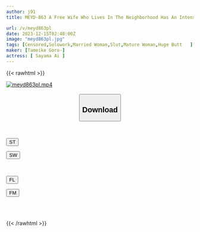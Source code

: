 ```yaml
---
author: j91
title: MEYD-863 A Free Wife Who Lives In The Neighborhood Has An Intense Affair During Service Time At A Love Hotel In The Suburbs Ai Sayama

url: /v/meyd863pl
date: 2023-12-15T02:40:00Z
image: "meyd863pl.jpg"
tags: [Censored,Solowork,Married Woman,Slut,Mature Woman,Huge Butt	 ]
maker: [Tameike Goro-]
actress: [ Sayama Ai ]
---
```



{{< rawhtml >}}

<div class="video" data-videoid="8P3Abpa13QIo7zk">
    <a href="javascript:;">
        <img src="/v/meyd863pl/meyd863pl.jpg" width="WIDTH" height="HEIGHT" alt="meyd863pl.mp4" loading="lazy">
    </a>
</div>

<script type="text/javascript" src="https://j91.asia/asset/on-demand-st.js"></script>

<br>
  <link rel="stylesheet" href="https://j91.asia/asset/bs5.css">
  
  <center>
  <button class="btn btn-primary" type="button" data-bs-toggle="collapse" data-bs-target=".multi-collapse" aria-expanded="false" aria-controls="multiCollapseExample1 multiCollapseExample2"><h2>Download</h2></button></center>
</p>
<div class="row">
  <div class="col">
    <div class="collapse multi-collapse" id="multiCollapseExample1">
      <div class="card card-body">
	      	      <br>
<div class="buttons">  
<p><a href="https://streamtape.to/v/8P3Abpa13QIo7zk" target="_blank"><button class="btn-hover color-3"><i class="fa fa-download"></i> ST</button></a></p>
<p><a href="https://flaswish.com/2coxhpugiwte" target="_blank"><button class="btn-hover color-2"><i class="fa fa-download"></i> SW</button></a></p></div>
    </div>
  </div>
</div>
  <div class="col">
    <div class="collapse multi-collapse" id="multiCollapseExample2">
      <div class="card card-body">
	      <br>
<div class="buttons">
<p><a href="javascript:;" target="_blank"><button class="btn-hover color-9"><i class="fa fa-download"></i> FL</button></a></p>
<p><a href="javascript:;" target="_blank"><button class="btn-hover color-8"><i class="fa fa-download"></i> FM</button></a></p></div>
<br><br>
      </div>
    </div>
  </div>
</div>

{{< /rawhtml >}}